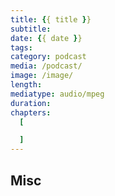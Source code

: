 ```yaml
---
title: {{ title }}
subtitle:
date: {{ date }}
tags:
category: podcast
media: /podcast/
image: /image/
length:
mediatype: audio/mpeg
duration:
chapters:
  [

  ]
---
```


<!--more-->

## Misc
